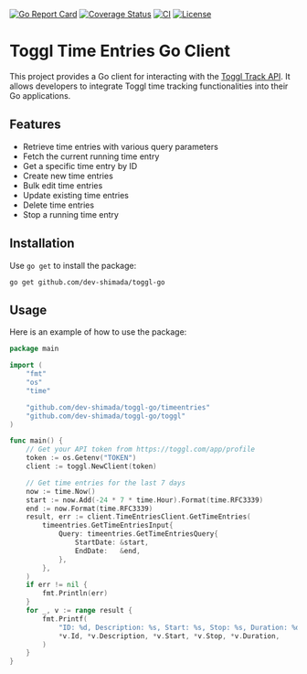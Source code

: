 [![Go Report Card](https://goreportcard.com/badge/github.com/dev-shimada/toggl-go)](https://goreportcard.com/report/github.com/dev-shimada/toggl-go)
[![Coverage Status](https://coveralls.io/repos/github/dev-shimada/toggl-go/badge.svg?branch=main)](https://coveralls.io/github/dev-shimada/toggl-go?branch=main)
[![CI](https://github.com/dev-shimada/toggl-go/actions/workflows/CI.yaml/badge.svg)](https://github.com/dev-shimada/toggl-go/actions/workflows/CI.yaml)
[![License](https://img.shields.io/badge/License-BSD%203--Clause-blue.svg)](https://github.com/dev-shimada/toggl-go/blob/master/LICENSE)

# Toggl Time Entries Go Client

This project provides a Go client for interacting with the [Toggl Track API](https://developers.track.toggl.com/docs/). It allows developers to integrate Toggl time tracking functionalities into their Go applications.

## Features

- Retrieve time entries with various query parameters
- Fetch the current running time entry
- Get a specific time entry by ID
- Create new time entries
- Bulk edit time entries
- Update existing time entries
- Delete time entries
- Stop a running time entry

## Installation

Use `go get` to install the package:
```plaintext
go get github.com/dev-shimada/toggl-go
```

## Usage

Here is an example of how to use the package:

```go
package main

import (
	"fmt"
	"os"
	"time"

	"github.com/dev-shimada/toggl-go/timeentries"
	"github.com/dev-shimada/toggl-go/toggl"
)

func main() {
	// Get your API token from https://toggl.com/app/profile
	token := os.Getenv("TOKEN")
	client := toggl.NewClient(token)

	// Get time entries for the last 7 days
	now := time.Now()
	start := now.Add(-24 * 7 * time.Hour).Format(time.RFC3339)
	end := now.Format(time.RFC3339)
	result, err := client.TimeEntriesClient.GetTimeEntries(
		timeentries.GetTimeEntriesInput{
			Query: timeentries.GetTimeEntriesQuery{
				StartDate: &start,
				EndDate:   &end,
			},
		},
	)
	if err != nil {
		fmt.Println(err)
	}
	for _, v := range result {
		fmt.Printf(
			"ID: %d, Description: %s, Start: %s, Stop: %s, Duration: %d\n",
			*v.Id, *v.Description, *v.Start, *v.Stop, *v.Duration,
		)
	}
}
```
